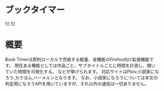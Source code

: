 # ブックタイマー
![] ![]
# 概要
Book Timerは原則ローカルで完結する軽量、省機能のFirefox向け拡張機能です。
現在ある機能としては作品ごと、サブタイトルごとに時間を計測し、開いていた時間を可視化する。
などが挙げられます。
対応サイトはPixiv,小説家になろう,カクヨム,ハーメルンとなります。
なお、小説家になろうについては本文の判定用になろうAPIを用いていますが、それ以外の通信は一切ありません。
